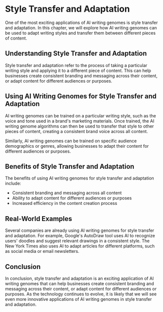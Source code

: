 Style Transfer and Adaptation
============================================================================

One of the most exciting applications of AI writing genomes is style transfer and adaptation. In this chapter, we will explore how AI writing genomes can be used to adapt writing styles and transfer them between different pieces of content.

Understanding Style Transfer and Adaptation
-------------------------------------------

Style transfer and adaptation refer to the process of taking a particular writing style and applying it to a different piece of content. This can help businesses create consistent branding and messaging across their content, or adapt content for different audiences or purposes.

Using AI Writing Genomes for Style Transfer and Adaptation
----------------------------------------------------------

AI writing genomes can be trained on a particular writing style, such as the voice and tone used in a brand's marketing materials. Once trained, the AI writing genome algorithms can then be used to transfer that style to other pieces of content, creating a consistent brand voice across all content.

Similarly, AI writing genomes can be trained on specific audience demographics or genres, allowing businesses to adapt their content for different audiences or purposes.

Benefits of Style Transfer and Adaptation
-----------------------------------------

The benefits of using AI writing genomes for style transfer and adaptation include:

* Consistent branding and messaging across all content
* Ability to adapt content for different audiences or purposes
* Increased efficiency in the content creation process

Real-World Examples
-------------------

Several companies are already using AI writing genomes for style transfer and adaptation. For example, Google's AutoDraw tool uses AI to recognize users' doodles and suggest relevant drawings in a consistent style. The New York Times also uses AI to adapt articles for different platforms, such as social media or email newsletters.

Conclusion
----------

In conclusion, style transfer and adaptation is an exciting application of AI writing genomes that can help businesses create consistent branding and messaging across their content, or adapt content for different audiences or purposes. As the technology continues to evolve, it is likely that we will see even more innovative applications of AI writing genomes in style transfer and adaptation.
